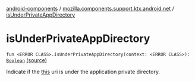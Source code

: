 [android-components](../index.md) / [mozilla.components.support.ktx.android.net](index.md) / [isUnderPrivateAppDirectory](./is-under-private-app-directory.md)

# isUnderPrivateAppDirectory

`fun <ERROR CLASS>.isUnderPrivateAppDirectory(context: <ERROR CLASS>): `[`Boolean`](https://kotlinlang.org/api/latest/jvm/stdlib/kotlin/-boolean/index.html) [(source)](https://github.com/mozilla-mobile/android-components/blob/master/components/support/ktx/src/main/java/mozilla/components/support/ktx/android/net/Uri.kt#L70)

Indicate if the [this](is-under-private-app-directory/-this-.md) uri is under the application private directory.

